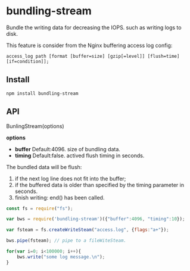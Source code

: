 # bundling-stream

Bundle the writing data for decreasing the IOPS. such as writing logs to disk.

This feature is consider from the Nginx buffering access log config:
```
access_log path [format [buffer=size] [gzip[=level]] [flush=time] [if=condition]];
```

## Install
```
npm install bundling-stream
```

## API

BunlingStream(options)

**options** <Object>
* **buffer** <integer> Default:4096. size of bundling data.
* **timing** <integer> Default:false. actived flush timing in seconds. 

The bundled data will be flush:
1. if the next log line does not fit into the buffer;
2. if the buffered data is older than specified by the timing parameter in seconds.
3. finish writing: end() has been called.


```js
const fs = require("fs");

var bws = require('bundling-stream')({"buffer":4096, "timing":10});

var fsteam = fs.createWriteSteam("access.log", {flags:"a+"});

bws.pipe(fsteam); // pipe to a fileWiteSteam.

for(var i=0; i<100000; i++){
	bws.write("some log message.\n");
}

```


